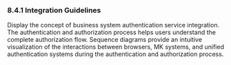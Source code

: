 ### 8.4.1 Integration Guidelines

Display the concept of business system authentication service integration. The authentication and authorization process helps users understand the complete authorization flow. Sequence diagrams provide an intuitive visualization of the interactions between browsers, MK systems, and unified authentication systems during the authentication and authorization process.
